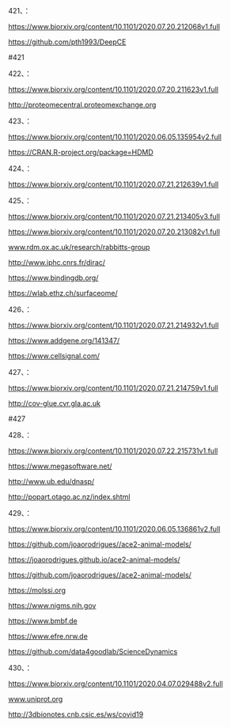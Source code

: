 










421、：


https://www.biorxiv.org/content/10.1101/2020.07.20.212068v1.full


https://github.com/pth1993/DeepCE


#421


422、：


https://www.biorxiv.org/content/10.1101/2020.07.20.211623v1.full


http://proteomecentral.proteomexchange.org


423、：



https://www.biorxiv.org/content/10.1101/2020.06.05.135954v2.full


https://CRAN.R-project.org/package=HDMD


424、：


https://www.biorxiv.org/content/10.1101/2020.07.21.212639v1.full


425、：


https://www.biorxiv.org/content/10.1101/2020.07.21.213405v3.full


https://www.biorxiv.org/content/10.1101/2020.07.20.213082v1.full


www.rdm.ox.ac.uk/research/rabbitts-group


http://www.iphc.cnrs.fr/dirac/


https://www.bindingdb.org/


https://wlab.ethz.ch/surfaceome/


426、：


https://www.biorxiv.org/content/10.1101/2020.07.21.214932v1.full


https://www.addgene.org/141347/


https://www.cellsignal.com/


427、：


https://www.biorxiv.org/content/10.1101/2020.07.21.214759v1.full


http://cov-glue.cvr.gla.ac.uk


#427


428、：


https://www.biorxiv.org/content/10.1101/2020.07.22.215731v1.full


https://www.megasoftware.net/


http://www.ub.edu/dnasp/


http://popart.otago.ac.nz/index.shtml


429、：


https://www.biorxiv.org/content/10.1101/2020.06.05.136861v2.full


https://github.com/joaorodrigues//ace2-animal-models/


https://joaorodrigues.github.io/ace2-animal-models/


https://github.com/joaorodrigues//ace2-animal-models/


https://molssi.org


https://www.nigms.nih.gov


https://www.bmbf.de


https://www.efre.nrw.de


https://github.com/data4goodlab/ScienceDynamics


430、：


https://www.biorxiv.org/content/10.1101/2020.04.07.029488v2.full


www.uniprot.org


http://3dbionotes.cnb.csic.es/ws/covid19
